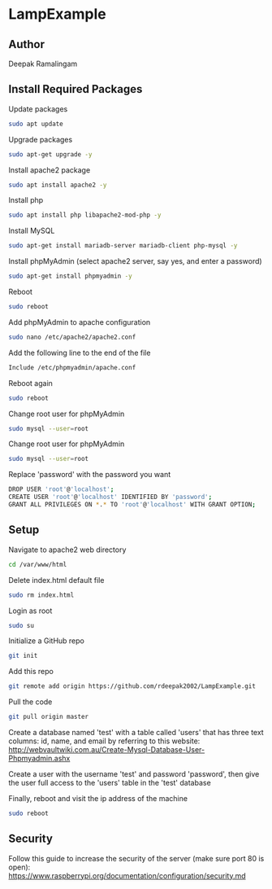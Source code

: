 # LampExample

## Author
Deepak Ramalingam

## Install Required Packages
Update packages
```sh
sudo apt update
```
Upgrade packages
```sh
sudo apt-get upgrade -y
```
Install apache2 package
```sh
sudo apt install apache2 -y
```
Install php
```sh
sudo apt install php libapache2-mod-php -y
```
Install MySQL
```sh
sudo apt-get install mariadb-server mariadb-client php-mysql -y
```
Install phpMyAdmin (select apache2 server, say yes, and enter a password)
```sh
sudo apt-get install phpmyadmin -y
```
Reboot
```sh
sudo reboot
```
Add phpMyAdmin to apache configuration
```sh
sudo nano /etc/apache2/apache2.conf
```
Add the following line to the end of the file
```sh
Include /etc/phpmyadmin/apache.conf
```
Reboot again
```sh
sudo reboot
```
Change root user for phpMyAdmin
```sh
sudo mysql --user=root
```
Change root user for phpMyAdmin
```sh
sudo mysql --user=root
```
Replace 'password' with the password you want
```sh
DROP USER 'root'@'localhost';
CREATE USER 'root'@'localhost' IDENTIFIED BY 'password';
GRANT ALL PRIVILEGES ON *.* TO 'root'@'localhost' WITH GRANT OPTION;
```


## Setup
Navigate to apache2 web directory
```sh
cd /var/www/html
```
Delete index.html default file
```sh
sudo rm index.html
```
Login as root
```sh
sudo su
```
Initialize a GitHub repo
```sh
git init
```
Add this repo
```sh
git remote add origin https://github.com/rdeepak2002/LampExample.git
```
Pull the code
```sh
git pull origin master
```
Create a database named 'test' with a table called 'users' that has three text columns: id, name, and email by referring to this website:
http://webvaultwiki.com.au/Create-Mysql-Database-User-Phpmyadmin.ashx

Create a user with the username 'test' and password 'password', then give the user full access to the 'users' table in the 'test' database

Finally, reboot and visit the ip address of the machine
```sh
sudo reboot
```

## Security
Follow this guide to increase the security of the server (make sure port 80 is open):
https://www.raspberrypi.org/documentation/configuration/security.md
